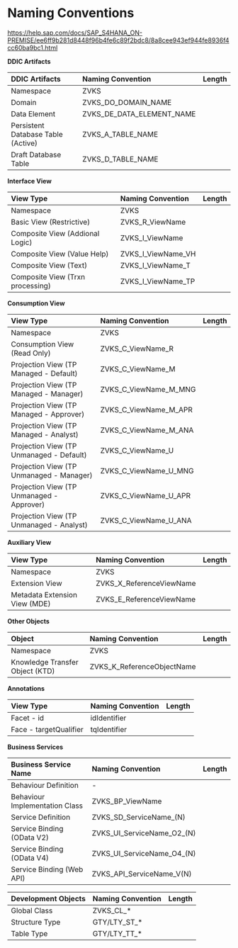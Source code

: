 # Naming Conventions

https://help.sap.com/docs/SAP_S4HANA_ON-PREMISE/ee6ff9b281d8448f96b4fe6c89f2bdc8/8a8cee943ef944fe8936f4cc60ba9bc1.html

**DDIC Artifacts**

| DDIC Artifacts                            | Naming Convention         | Length      |
| :---------------------------------------- | :----------------------   | ----------: |
| Namespace                                 | ZVKS                      |             |
| Domain                                    | ZVKS_DO_DOMAIN_NAME       |             |
| Data Element                              | ZVKS_DE_DATA_ELEMENT_NAME |             |
| Persistent Database Table (Active)        | ZVKS_A_TABLE_NAME         |             |
| Draft Database Table                      | ZVKS_D_TABLE_NAME         |             |

**Interface View**
 
| View Type                                 | Naming Convention  | Length      |
| :---------------------------------------- | :----------------- | ----------: |
| Namespace                                 | ZVKS               |             |
| Basic View (Restrictive)                  | ZVKS_R_ViewName    |             |
| Composite View (Addional Logic)           | ZVKS_I_ViewName    |             |
| Composite View (Value Help)               | ZVKS_I_ViewName_VH |             |
| Composite View (Text)                     | ZVKS_I_ViewName_T  |             |
| Composite View (Trxn processing)          | ZVKS_I_ViewName_TP |             |

**Consumption View**

| View Type                                 | Naming Convention     | Length      |
| :---------------------------------------- | :-------------------- | ----------: |
| Namespace                                 | ZVKS                  |             |
| Consumption View (Read Only)              | ZVKS_C_ViewName_R     |             |
| Projection View (TP Managed - Default)    | ZVKS_C_ViewName_M     |             |
| Projection View (TP Managed - Manager)    | ZVKS_C_ViewName_M_MNG |             |
| Projection View (TP Managed - Approver)   | ZVKS_C_ViewName_M_APR |             |
| Projection View (TP Managed - Analyst)    | ZVKS_C_ViewName_M_ANA |             |
| Projection View (TP Unmanaged - Default)  | ZVKS_C_ViewName_U     |             |
| Projection View (TP Unmanaged - Manager)  | ZVKS_C_ViewName_U_MNG |             |
| Projection View (TP Unmanaged - Approver) | ZVKS_C_ViewName_U_APR |             |
| Projection View (TP Unmanaged - Analyst)  | ZVKS_C_ViewName_U_ANA |             |

**Auxiliary View**

| View Type                                 | Naming Convention              | Length      |
| :---------------------------------------- | :------------------------------| ----------: |
| Namespace                                 | ZVKS                           |             |
| Extension View                            | ZVKS_X_ReferenceViewName       |             |
| Metadata Extension View (MDE)             | ZVKS_E_ReferenceViewName       |             |

**Other Objects**

| Object                                 | Naming Convention              | Length      |
| :---------------------------------------- | :-------------------------- | ----------: |
| Namespace                                 | ZVKS                        |             |
| Knowledge Transfer Object (KTD)           | ZVKS_K_ReferenceObjectName  |             |

**Annotations**

| View Type                                 | Naming Convention     | Length      |
| :---------------------------------------- | :-------------------- | ----------: |
| Facet - id                                | idIdentifier          |             |
| Face - targetQualifier                    | tqIdentifier          |             |

**Business Services**

| Business Service Name                     | Naming Convention           | Length      |
| :---------------------------------------- | :-------------------------- | ----------: |
| Behaviour Definition                      | -                           |             |
| Behaviour Implementation Class            | ZVKS_BP_ViewName            |             |
| Service Definition                        | ZVKS_SD_ServiceName_(N)     |             |
| Service Binding (OData V2)                | ZVKS_UI_ServiceName_O2_(N)  |             |
| Service Binding (OData V4)                | ZVKS_UI_ServiceName_O4_(N)  |             |
| Service Binding (Web API)                 | ZVKS_API_ServiceName_V(N)   |             |

| Development Objects                | Naming Convention | Length      |
| :--------------------------------- | :---------------- | ----------: |
| Global Class                       | ZVKS_CL_*         |             |
| Structure Type                     | GTY/LTY_ST_*      |             |
| Table Type                         | GTY/LTY_TT_*      |             |
